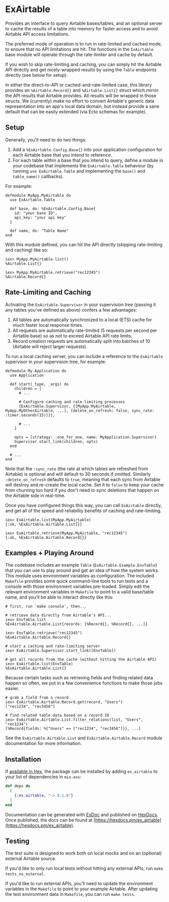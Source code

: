 # ExAirtable

Provides an interface to query Airtable bases/tables, and an optional server to cache the results of a table into memory for faster access and to avoid Airtable API access limitations.

The preferred mode of operation is to run in rate-limited and cached mode, to ensure that no API limitations are hit. The functions in the `ExAirtable` base module will operate through the rate-limiter and cache by default.

If you wish to skip rate-limiting and caching, you can simply hit the Airtable API directly and get nicely-wrapped results by using the `Table` endpoints directly (see below for setup).

In either the direct-to-API or cached-and-rate-limited case, this library provides an `%Airtable.Record{}` and `%Airtable.List{}` struct which mirror the API results that Airtable provides. All results will be wrapped in those structs. We (currently) make no effort to convert Airtable's generic data representation into an app's local data domain, but instead provide a sane default that can be easily extended (via Ecto schemas for example).

## Setup

Generally, you'll need to do two things:

1. Add a `%ExAirtable.Config.Base{}` into your application configuration for each Airtable base that you intend to reference.
2. For each table within a base that you intend to query, define a module in your codebase that implements the `ExAirtable.Table` behaviour (by running `use ExAirtable.Table` and implementing the `base()` and `table_name()` callbacks).

For example:

    defmodule MyApp.MyAirtable do
      use ExAirtable.Table

      def base, do: %ExAirtable.Config.Base{
        id: "your base ID",
        api_key: "your api key"
      }

      def name, do: "Table Name"
    end

With this module defined, you can hit the API directly (skipping rate-limiting and caching) like so:

    iex> MyApp.MyAirtable.list()
    %Airtable.List{}

    iex> MyApp.MyAirtable.retrieve("rec12345")
    %Airtable.Record{}

## Rate-Limiting and Caching

Activating the `ExAirtable.Supervisor` in your supervision tree (passing it any tables you've defined as above) confers a few advantages:

1. All tables are automatically synchronized to a local (ETS) cache for much faster local response times.
2. All requests are automatically rate-limited (5 requests per second per Airtable base) so as not to exceed Airtable API rate limits.
3. Record creation requests are automatically split into batches of 10 (Airtable will reject larger requests).

To run a local caching server, you can include a reference to the `ExAirtable` supervisor in your supervision tree, for example:

    defmodule My.Application do
      use Application

      def start(_type, _args) do
        children = [
          # ...

          # Configure caching and rate-limiting processes
          {ExAirtable.Supervisor, {[MyApp.MyAirtable, MyApp.MyOtherAirtable, ...], [delete_on_refresh: false, sync_rate: :timer.seconds(15)]}},

          # ...
        ]

        opts = [strategy: :one_for_one, name: MyApplication.Supervisor]
        Supervisor.start_link(children, opts)
      end

      # ...
    end
    
Note that the `:sync_rate` (the rate at which tables are refreshed from Airtable) is optional and will default to 30 seconds if omitted. Similarly `:delete_on_refresh` defaults to `true`, meaning that each sync from Airtable will destroy and re-create the local cache. Set it to `false` to keep your cache from churning too hard if you don't need to sync deletions that happen on the Airtable side in real-time.

Once you have configured things this way, you can call `ExAirtable` directly, and get all of the speed and reliability benefits of caching and rate-limiting.

    iex> ExAirtable.list(MyApp.MyAirtable)
    {:ok, %ExAirtable.Airtable.List{}}
    
    iex> ExAirtable.retrieve(MyApp.MyAirtable, "rec12345")
    {:ok, %ExAirtable.Airtable.Record{}}

## Examples + Playing Around

The codebase includes an example `Table` (`ExAirtable.Example.EnvTable`) that you can use to play around and get an idea of how the system works. This module uses environment variables as configuration. The included `Makefile` provides some quick command-line tools to run tests and a console with those environment variables pre-loaded. Simply edit the relevant environment variables in `Makefile` to point to a valid base/table name, and you'll be able to interact directly like this:

    # first, run `make console`, then...
   
    # retrieve data directly from Airtable's API...
    iex> EnvTable.list
    %ExAirtable.Airtable.List{records: [%Record{}, %Record{}, ...]}

    iex> EnvTable.retrieve("rec12345")
    %ExAirtable.Airtable.Record{}

    # start a caching and rate-limiting server 
    iex> ExAirtable.Supervisor.start_link([EnvTable])

    # get all records from the cache (without hitting the Airtable API)
    iex> ExAirtable.list(EnvTable)
    %ExAirtable.Airtable.List{}
    
Because certain tasks such as retrieving fields and finding related data happen so often, we put in a few convenience functions to make those jobs easier.

    # grab a field from a record
    iex> ExAirtable.Airtable.Record.get(record, "Users")
    ["rec1234", "rec3456"]

    # find related table data based on a record ID
    iex> ExAirtable.Airtable.List.filter_relations(list, "Users", "rec1234")
    [%Record{fields: %{"Users" => ["rec1234", "rec3456"]}}, ...]

See the `ExAirtable.Airtable.List` and `ExAirtable.Airtable.Record` module documentation for more information.
      
## Installation

If [available in Hex](https://hex.pm/docs/publish), the package can be installed
by adding `ex_airtable` to your list of dependencies in `mix.exs`:

```elixir
def deps do
  [
    {:ex_airtable, "~> 0.1.0"}
  ]
end
```

Documentation can be generated with [ExDoc](https://github.com/elixir-lang/ex_doc)
and published on [HexDocs](https://hexdocs.pm). Once published, the docs can
be found at [https://hexdocs.pm/ex_airtable](https://hexdocs.pm/ex_airtable).

## Testing

The test suite is designed to work both on local mocks and on an (optional) external Airtable source.

If you'd like to only run local tests without hitting any external APIs, run `make tests_no_external`.

If you'd like to run external APIs, you'll need to update the environment variables in the `Makefile` to point to your example Airtable.  After updating the test environment data in `Makefile`, you can run `make tests`.
